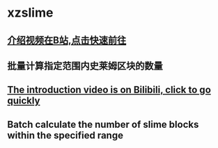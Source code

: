 # xzslime


## [介绍视频在B站,点击快速前往](https://www.bilibili.com/video/BV1c5411f7WU)  
## 批量计算指定范围内史莱姆区块的数量




## [The introduction video is on Bilibili, click to go quickly](https://www.bilibili.com/video/BV1c5411f7WU)  
## Batch calculate the number of slime blocks within the specified range
